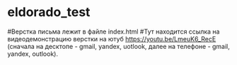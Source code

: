 # eldorado_test

#Верстка письма лежит в файле index.html
#Тут находится ссылка на видеодемонстрацию верстки на ютуб https://youtu.be/LmeuK6_RecE (сначала на десктопе - gmail, yandex, uotlook, далее на телефоне - gmail, yandex, outlook).
